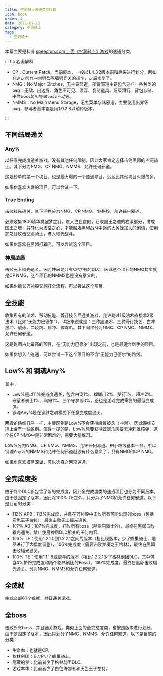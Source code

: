 ```yaml
---
title: 空洞骑士速通类型科普
icon: book
order: 2
date: 2021-09-20
category: 空洞骑士
tags:
  - 空洞骑士
---
```


<!-- more -->

本篇主要是科普 [speedrun.com 上面《空洞骑士》游戏](https://www.speedrun.com/zh-CN/hollowknight)的速通分类。

::: tip 名词解释

- CP：Current Patch，当前版本，一般以1.4.3.2版本前和后来进行划分，例如在这之前有冲刺劈砍隔墙劈开关的操作，之后修复了。
- NMG：No Major Glitches，无主要邪道，所谓邪道主要包含这样一些种类的bug：无敌、出边界、角色不可见、漂浮、复制道具、超级滑行、背包存储、卡住boss的AI导致boss不动等。
- NMMS：No Main Menu Storage，无主菜单存储邪道，主要使用出界等bug，参与者基本都是用1.0.2.8以前的版本。

:::

## 不同结局通关

### Any%

以任意完成度通关游戏，没有其他任何限制，因此大家肯定选择击败黑卵的空洞骑士。其下分为NMG、CP NMG、NMMS、允许任何邪道。

这是榜单的第一个项目，也是最火爆的一个速通项目，远远比其他项目火爆的多。

如果你喜欢火爆的项目，可以尝试一下。

### True Ending

击败辐光通关。其下同样分为NMG、CP NMG、NMMS、允许任何邪道。

必须收集1800精华觉醒梦之钉，进入白色宫殿，获取国王之魂的右半部分，拼成国王之魂，并转化为虚空之心，才能触发黑卵战斗中途的大黄蜂加入的剧情，使用梦之钉攻击空洞骑士，进入辐光战斗。

如果你喜欢在黑卵打辐光，可以尝试这个项目。

### 神居结局

击败无上辐光通关。因为神居是只有CP才有的DLC，因此这个项目的NMG其实就是CP NMG，这个项目的NMMS也是没有意义的。

如果你擅长万神殿又想打全流程，可以尝试这个项目。

## 全技能

收集所有的法术、移动技能、骨钉技艺后通关游戏，允许跳过1级法术直接拿2级法术（比如“无能力巴德尔”）。详细来说就是：三种黑法术、三种骨钉技艺、白冲黑冲、酸泳、二段跳、超冲、螳螂爪。其下同样分为NMG、CP NMG、NMMS、允许任何邪道。

这是跑图占比最高的项目，在“无能力巴德尔”出现之前，也是最适合新手的项目。

如果你想入门速通，可以尝试一下这个项目的不含“无能力巴德尔”的路线。

## Low% 和 钢魂Any%

其中：
- Low%是以11%完成度通关，包含白波1%、螳螂爪2%、梦钉1%、超冲2%、守望者骑士1%、乌姆1%、三个守梦者3%，这也是游戏完成需要的最低完成度。
- 钢魂Any%是在钢铁之魂模式下任意完成度通关。

两者的路线几乎一样，主要区别是Low%不会获得蛾翼披风（冲刺），因此路线安排上会有一些区别。值得一提的是，Low%想要获得螳螂爪需要无冲刺批核弹，这个在CP NMG中是非常困难的，需要大量练习。

Low%分为NMG、CP NMG、NMMS、允许任何邪道。由于路线基本一样，所以钢魂Any%的NMMS和允许任何邪道就没有什么意义了，只有NMG和CP NMG。

如果你喜欢摸黑深巢，可以选择这两项速通。

## 全完成度类

由于每个DLC都包含了新的完成度，因此全完成度类的速通项目也分为不同版本。由于是固定了版本，因此除100% TE之外，只分为了NMG和允许任何邪道。以下是目前的分类：

- 112% APB：112%完成度，并且在万神殿中击败所有可能出现的boss（包括灰色王子左特），最终击败无上辐光通关。
- 107% AB：107%完成度，打败所有boss（除空洞骑士外），最终在黑卵击败辐光通关。禁止使用神居DLC相关的任何内容。
- 106% TE：使用1.2.1.0到1.2.2.1之间的版本（相比现版本，少了蜂巢骑士，地图进行了大幅度调整），106%完成度（需要击败梦魇之王格林），最终在黑卵击败辐光通关。
- 100% TE：使用1.1.1.8或更早的版本（相比1.2.2.1少了格林剧团DLC，其中包含4%护符完成度和两个格林剧团的Boss），100%完成度，最终在黑卵击败辐光通关。分为NMG、NMMS和允许任何邪道。

## 全成就

完成全部63个成就，并且通关游戏。

## 全boss

击败所有boss，并且通关游戏。类似上面的全完成度类，也按照版本进行划分。由于是固定了版本，因此只划分了NMG、NMMS、允许任何邪道。以下是目前的分类：

- 生命血：也就是CP。
- 格林剧团：比CP少了蜂巢骑士。
- 隐藏的梦：比前者少了格林剧团DLC。
- 游戏本体：比前者少了白色防御者和灰色王子左特。